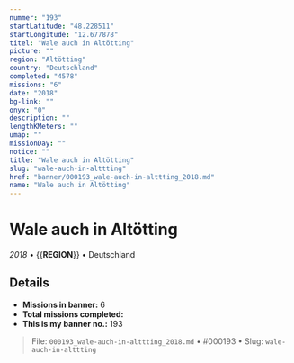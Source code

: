 ```yaml
---
nummer: "193"
startLatitude: "48.228511"
startLongitude: "12.677878"
titel: "Wale auch in Altötting"
picture: ""
region: "Altötting"
country: "Deutschland"
completed: "4578"
missions: "6"
date: "2018"
bg-link: ""
onyx: "0"
description: ""
lengthKMeters: ""
umap: ""
missionDay: ""
notice: ""
title: "Wale auch in Altötting"
slug: "wale-auch-in-alttting"
href: "banner/000193_wale-auch-in-alttting_2018.md"
name: "Wale auch in Altötting"
---
```

# Wale auch in Altötting

*2018* • {{__REGION__}} • Deutschland





## Details

- **Missions in banner:** 6
- **Total missions completed:** 
- **This is my banner no.:** 193






> File: `000193_wale-auch-in-alttting_2018.md` • #000193 • Slug: `wale-auch-in-alttting`
